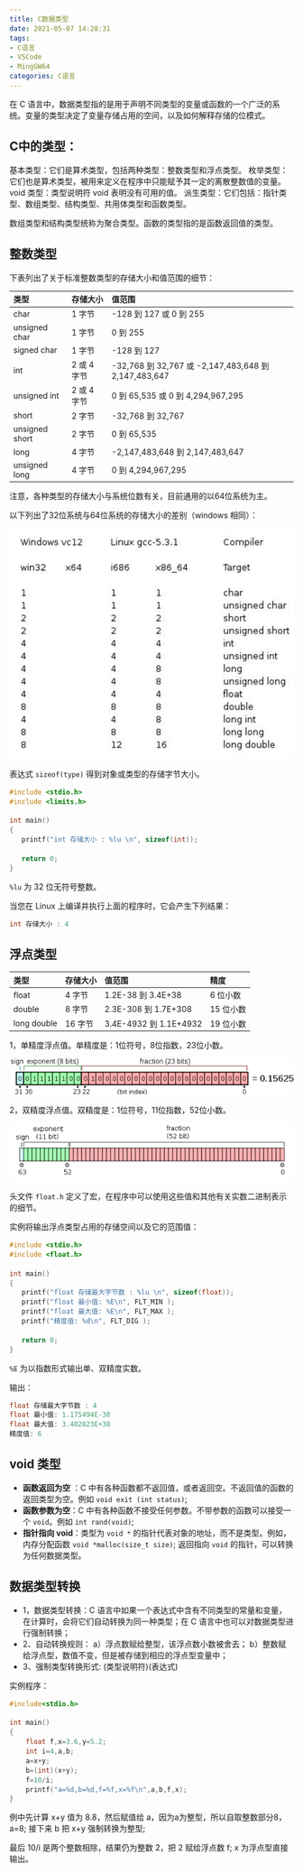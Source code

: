 ```yaml
---
title: C数据类型
date: 2021-05-07 14:28:31
tags:
- C语言
- VSCode
- MingGW64
categories: C语言
---
```


在 C 语言中，数据类型指的是用于声明不同类型的变量或函数的一个广泛的系统。变量的类型决定了变量存储占用的空间，以及如何解释存储的位模式。

## C中的类型：

基本类型：它们是算术类型，包括两种类型：整数类型和浮点类型。
枚举类型：它们也是算术类型，被用来定义在程序中只能赋予其一定的离散整数值的变量。
void 类型：类型说明符 void 表明没有可用的值。
派生类型：它们包括：指针类型、数组类型、结构类型、共用体类型和函数类型。

数组类型和结构类型统称为聚合类型。函数的类型指的是函数返回值的类型。

<!--more-->
## 整数类型

下表列出了关于标准整数类型的存储大小和值范围的细节：

|类型	| 存储大小	| 值范围 |
| :--- | :--- | :---- |
|char	|   1 字节 |	-128 到 127 或 0 到 255|
|unsigned char|	1 字节 |	0 到 255|
|signed char|	1 字节 |	-128 到 127|
|int |     2 或 4 字节 |	-32,768 到 32,767 或 -2,147,483,648 到 2,147,483,647|
|unsigned int |	2 或 4 字节|	0 到 65,535 或 0 到 4,294,967,295|
|short|	    2 字节|	-32,768 到 32,767|
|unsigned short|	2 字节|	0 到 65,535|
|long	|     4 字节|	-2,147,483,648 到 2,147,483,647|
|unsigned long|	4 字节|	0 到 4,294,967,295|

注意，各种类型的存储大小与系统位数有关，目前通用的以64位系统为主。

以下列出了32位系统与64位系统的存储大小的差别（windows 相同）：

![32-64.jpg](/img/32-64.jpg)

表达式 `sizeof(type)` 得到对象或类型的存储字节大小。

```c
#include <stdio.h>
#include <limits.h>
 
int main()
{
   printf("int 存储大小 : %lu \n", sizeof(int));
   
   return 0;
}
```

`%lu` 为 32 位无符号整数。

当您在 Linux 上编译并执行上面的程序时，它会产生下列结果：

```c
int 存储大小 : 4 
```

## 浮点类型

| 类型	| 存储大小 |	值范围 |	精度 |
| :--- | :--- | :--- | :--- |
|float|	4 字节 |	1.2E-38 到 3.4E+38 |	6 位小数|
|double|	8 字节 |	2.3E-308 到 1.7E+308 |	15 位小数 |
|long double|	16 字节 |	3.4E-4932 到 1.1E+4932 |	19 位小数 |

1，单精度浮点值。单精度是：1位符号，8位指数，23位小数。

![v2-749cc641eb4d5dafd085e8c23f8826aa_hd.png](/img/v2-749cc641eb4d5dafd085e8c23f8826aa_hd.png)

2，双精度浮点值。双精度是：1位符号，11位指数，52位小数。

![v2-48240f0e1e0dd33ec89100cbe2d30707_hd.png](/img/v2-48240f0e1e0dd33ec89100cbe2d30707_hd.png)

头文件 `float.h` 定义了宏，在程序中可以使用这些值和其他有关实数二进制表示的细节。

实例将输出浮点类型占用的存储空间以及它的范围值：

```c
#include <stdio.h>
#include <float.h>
 
int main()
{
   printf("float 存储最大字节数 : %lu \n", sizeof(float));
   printf("float 最小值: %E\n", FLT_MIN );
   printf("float 最大值: %E\n", FLT_MAX );
   printf("精度值: %d\n", FLT_DIG );
   
   return 0;
}
```

`%E` 为以指数形式输出单、双精度实数。

输出：

```c
float 存储最大字节数 : 4 
float 最小值: 1.175494E-38
float 最大值: 3.402823E+38
精度值: 6
```

## void 类型

* **函数返回为空** ：C 中有各种函数都不返回值，或者返回空。不返回值的函数的返回类型为空。例如 `void exit (int status)`;
* **函数参数为空**：C 中有各种函数不接受任何参数。不带参数的函数可以接受一个 `void`。例如 `int rand(void)`;
* **指针指向 void**：类型为 `void *` 的指针代表对象的地址，而不是类型。例如，内存分配函数 `void *malloc(size_t size)`; 返回指向 `void` 的指针，可以转换为任何数据类型。

## 数据类型转换

* 1，数据类型转换：C 语言中如果一个表达式中含有不同类型的常量和变量，在计算时，会将它们自动转换为同一种类型；在 C 语言中也可以对数据类型进行强制转换；
* 2、自动转换规则：
a）浮点数赋给整型，该浮点数小数被舍去；
b）整数赋给浮点型，数值不变，但是被存储到相应的浮点型变量中；
* 3、强制类型转换形式: (类型说明符)(表达式)


实例程序：

```c
#include<stdio.h>

int main()
{
    float f,x=3.6,y=5.2;
    int i=4,a,b;
    a=x+y;
    b=(int)(x+y);
    f=10/i;
    printf("a=%d,b=%d,f=%f,x=%f\n",a,b,f,x);
}
```

例中先计算 x+y 值为 8.8，然后赋值给 a，因为a为整型，所以自取整数部分8，a=8;
接下来 b 把 x+y 强制转换为整型;

最后 10/i 是两个整数相除，结果仍为整数 2，把 2 赋给浮点数 f;
x 为浮点型直接输出。
